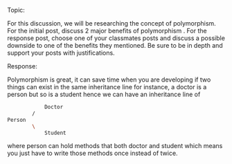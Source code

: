 Topic:

For this discussion, we will be researching the concept of polymorphism.  For the initial post, discuss 2 major benefits of polymorphism .  For the response post, choose one of your classmates posts and discuss a possible downside to one of the benefits they mentioned.  Be sure to be in depth and support your posts with justifications.

Response:

Polymorphism is great, it can save time when you are developing if two things can exist in the same inheritance line for instance, a doctor is a person but so is a student hence we can have an inheritance line of 

```bash
            Doctor
        /
Person
        \
            Student
```

where person can hold methods that both doctor and student which means you just have to write those methods once instead of twice.